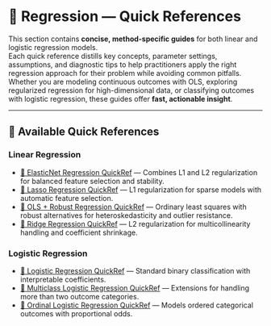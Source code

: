 


# 🧭 Regression — Quick References

This section contains **concise, method-specific guides** for both linear and logistic regression models.  
Each quick reference distills key concepts, parameter settings, assumptions, and diagnostic tips to help practitioners apply the right regression approach for their problem while avoiding common pitfalls.  
Whether you are modeling continuous outcomes with OLS, exploring regularized regression for high-dimensional data, or classifying outcomes with logistic regression, these guides offer **fast, actionable insight**.

---

## 📂 Available Quick References

### Linear Regression
- [🧭 ElasticNet Regression QuickRef](01%20-%20Linear/🧭%20ElasticNet%20Regression%20QuickRef.md) — Combines L1 and L2 regularization for balanced feature selection and stability.
- [🧭 Lasso Regression QuickRef](01%20-%20Linear/🧭%20Lasso%20Regression%20QuickRef.md) — L1 regularization for sparse models with automatic feature selection.
- [🧭 OLS + Robust Regression QuickRef](01%20-%20Linear/🧭%20OLS%20+%20Robust%20Regression%20QuickRef**.md) — Ordinary least squares with robust alternatives for heteroskedasticity and outlier resistance.
- [🧭 Ridge Regression QuickRef](01%20-%20Linear/🧭%20Ridge%20Regression%20QuickRef.md) — L2 regularization for multicollinearity handling and coefficient shrinkage.

### Logistic Regression
- [🧭 Logistic Regression QuickRef](02%20-%20Logistic/🧭%20Logistic%20Regression%20QuickRef.md) — Standard binary classification with interpretable coefficients.
- [🧭 Multiclass Logistic Regression QuickRef](02%20-%20Logistic/🧭%20Multiclass%20Logistic%20Regression%20QuickRef.md) — Extensions for handling more than two outcome categories.
- [🧭 Ordinal Logistic Regression QuickRef](02%20-%20Logistic/🧭%20Ordinal%20Logistic%20Regression%20QuickRef.md) — Models ordered categorical outcomes with proportional odds.